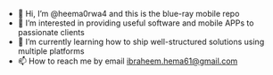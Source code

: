- 👋 Hi, I’m @heema0rwa4 and this is the blue-ray mobile repo 
- 👀 I’m interested in providing useful software and mobile APPs to passionate clients
- 🌱 I’m currently learning how to ship well-structured solutions using multiple platforms
- 📫 How to reach me by email ibraheem.hema61@gmail.com

<!---
Blue-Ray-Flutter/Blue-Ray-Flutter is a ✨ special ✨ repository because its `README.md` (this file) appears on your GitHub profile.
You can click the Preview link to take a look at your changes.
--->

